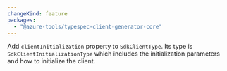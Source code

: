 ```yaml
---
changeKind: feature
packages:
  - "@azure-tools/typespec-client-generator-core"
---
```


Add `clientInitialization` property to `SdkClientType`. Its type is `SdkClientInitializationType` which includes the initialization parameters and how to initialize the client.

